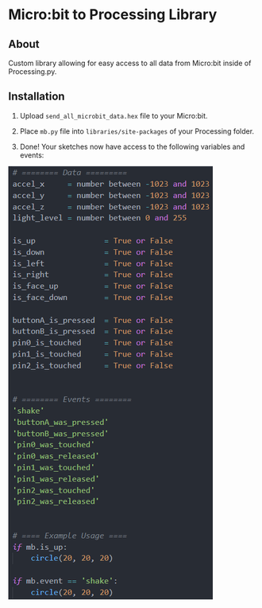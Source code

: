 # Micro:bit to Processing Library

## About

Custom library allowing for easy access to all data from Micro:bit inside of Processing.py.

## Installation

1. Upload `send_all_microbit_data.hex` file to your Micro:bit.


2. Place `mb.py` file into `libraries/site-packages` of your Processing folder.

3. Done! Your sketches now have access to the following variables and events:

![mb library guide](mb_library_processing_guide.png)